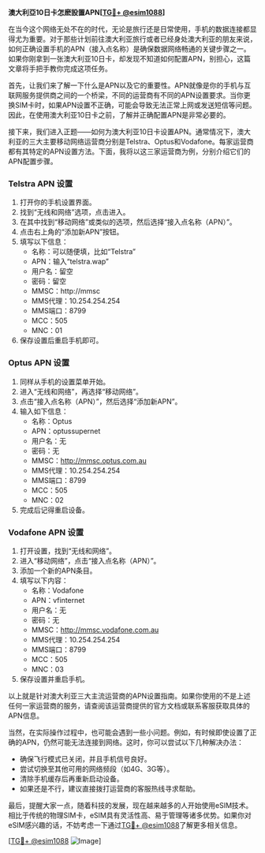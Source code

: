 **澳大利亞10日卡怎麽設置APN[[TG💪+ @esim1088](https://t.me/s/esim1088)]**

在当今这个网络无处不在的时代，无论是旅行还是日常使用，手机的数据连接都显得尤为重要。对于那些计划前往澳大利亚旅行或者已经身处澳大利亚的朋友来说，如何正确设置手机的APN（接入点名称）是确保数据网络畅通的关键步骤之一。如果你刚拿到一张澳大利亚10日卡，却发现不知道如何配置APN，别担心，这篇文章将手把手教你完成这项任务。

首先，让我们来了解一下什么是APN以及它的重要性。APN就像是你的手机与互联网服务提供商之间的一个桥梁，不同的运营商有不同的APN设置要求。当你更换SIM卡时，如果APN设置不正确，可能会导致无法正常上网或发送短信等问题。因此，在使用澳大利亚10日卡之前，了解并正确配置APN是非常必要的。

接下来，我们进入正题——如何为澳大利亚10日卡设置APN。通常情况下，澳大利亚的三大主要移动网络运营商分别是Telstra、Optus和Vodafone。每家运营商都有其特定的APN设置方法。下面，我将以这三家运营商为例，分别介绍它们的APN配置步骤。

### Telstra APN 设置

1. 打开你的手机设置界面。
2. 找到“无线和网络”选项，点击进入。
3. 在其中找到“移动网络”或类似的选项，然后选择“接入点名称（APN）”。
4. 点击右上角的“添加新APN”按钮。
5. 填写以下信息：
   - 名称：可以随便填，比如“Telstra”
   - APN：输入“telstra.wap”
   - 用户名：留空
   - 密码：留空
   - MMSC：http://mmsc
   - MMS代理：10.254.254.254
   - MMS端口：8799
   - MCC：505
   - MNC：01
6. 保存设置后重启手机即可。

### Optus APN 设置

1. 同样从手机的设置菜单开始。
2. 进入“无线和网络”，再选择“移动网络”。
3. 点击“接入点名称（APN）”，然后选择“添加新APN”。
4. 输入如下信息：
   - 名称：Optus
   - APN：optussupernet
   - 用户名：无
   - 密码：无
   - MMSC：http://mmsc.optus.com.au
   - MMS代理：10.254.254.254
   - MMS端口：8799
   - MCC：505
   - MNC：02
5. 完成后记得重启设备。

### Vodafone APN 设置

1. 打开设置，找到“无线和网络”。
2. 进入“移动网络”，点击“接入点名称（APN）”。
3. 添加一个新的APN条目。
4. 填写以下内容：
   - 名称：Vodafone
   - APN：vfinternet
   - 用户名：无
   - 密码：无
   - MMSC：http://mmsc.vodafone.com.au
   - MMS代理：10.254.254.254
   - MMS端口：8799
   - MCC：505
   - MNC：03
5. 保存设置并重启手机。

以上就是针对澳大利亚三大主流运营商的APN设置指南。如果你使用的不是上述任何一家运营商的服务，请查阅该运营商提供的官方文档或联系客服获取具体的APN信息。

当然，在实际操作过程中，也可能会遇到一些小问题。例如，有时候即使设置了正确的APN，仍然可能无法连接到网络。这时，你可以尝试以下几种解决办法：

- 确保飞行模式已关闭，并且手机信号良好。
- 尝试切换至其他可用的网络频段（如4G、3G等）。
- 清除手机缓存后再重新启动设备。
- 如果还是不行，建议直接拨打运营商的客服热线寻求帮助。

最后，提醒大家一点，随着科技的发展，现在越来越多的人开始使用eSIM技术。相比于传统的物理SIM卡，eSIM具有灵活性高、易于管理等诸多优势。如果你对eSIM感兴趣的话，不妨考虑一下通过[TG💪+ @esim1088](https://t.me/s/esim1088)了解更多相关信息。

[[TG💪+ @esim1088](https://t.me/s/esim1088) ![Image](https://i.postimg.cc/4NQfJmqS/Snipaste-2025-05-13-00-14-12.png)]